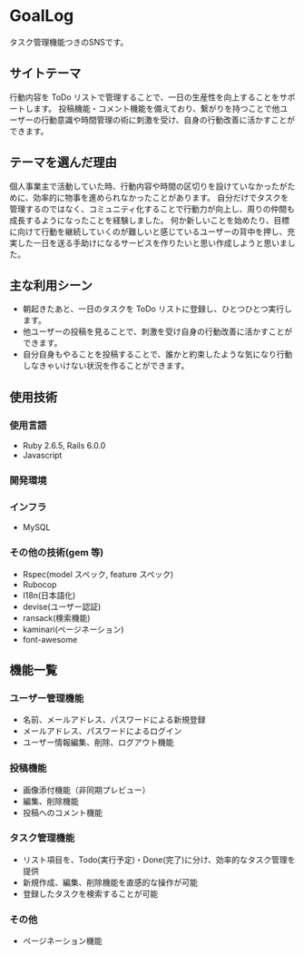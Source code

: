 # GoalLog

タスク管理機能つきのSNSです。

## サイトテーマ
行動内容を ToDo リストで管理することで、一日の生産性を向上することをサポートします。
投稿機能・コメント機能を備えており、繋がりを持つことで他ユーザーの行動意識や時間管理の術に刺激を受け、自身の行動改善に活かすことができます。

## テーマを選んだ理由
個人事業主で活動していた時、行動内容や時間の区切りを設けていなかったがために、効率的に物事を進められなかったことがあります。
自分だけでタスクを管理するのではなく、コミュニティ化することで行動力が向上し、周りの仲間も成長するようになったことを経験しました。
何か新しいことを始めたり、目標に向けて行動を継続していくのが難しいと感じているユーザーの背中を押し、充実した一日を送る手助けになるサービスを作りたいと思い作成しようと思いました。

## 主な利用シーン
- 朝起きたあと、一日のタスクを ToDo リストに登録し、ひとつひとつ実行します。
- 他ユーザーの投稿を見ることで、刺激を受け自身の行動改善に活かすことができます。
- 自分自身もやることを投稿することで、誰かと約束したような気になり行動しなきゃいけない状況を作ることができます。

## 使用技術

### 使用言語
- Ruby 2.6.5, Rails 6.0.0
- Javascript

### 開発環境

### インフラ
- MySQL

### その他の技術(gem 等)
- Rspec(model スペック, feature スペック)
- Rubocop
- I18n(日本語化)
- devise(ユーザー認証)
- ransack(検索機能)
- kaminari(ページネーション)
- font-awesome

## 機能一覧

### ユーザー管理機能
- 名前、メールアドレス、パスワードによる新規登録
- メールアドレス、パスワードによるログイン
- ユーザー情報編集、削除、ログアウト機能

### 投稿機能

- 画像添付機能（非同期プレビュー）
- 編集、削除機能
- 投稿へのコメント機能

### タスク管理機能

- リスト項目を、Todo(実行予定)・Done(完了)に分け、効率的なタスク管理を提供
- 新規作成、編集、削除機能を直感的な操作が可能
- 登録したタスクを検索することが可能

### その他

- ページネーション機能